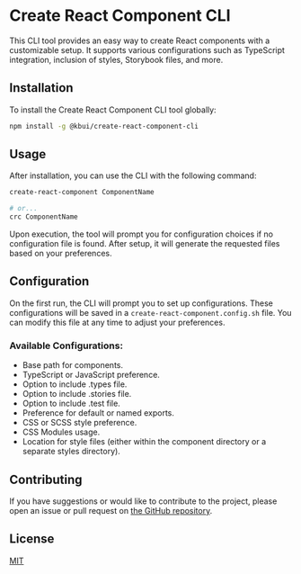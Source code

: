 # Create React Component CLI

This CLI tool provides an easy way to create React components with a customizable setup. It supports various configurations such as TypeScript integration, inclusion of styles, Storybook files, and more.

## Installation

To install the Create React Component CLI tool globally:

```bash
npm install -g @kbui/create-react-component-cli
```

## Usage

After installation, you can use the CLI with the following command:

```bash
create-react-component ComponentName

# or...
crc ComponentName
```

Upon execution, the tool will prompt you for configuration choices if no configuration file is found. After setup, it will generate the requested files based on your preferences.

## Configuration

On the first run, the CLI will prompt you to set up configurations. These configurations will be saved in a `create-react-component.config.sh` file. You can modify this file at any time to adjust your preferences.

### Available Configurations:

- Base path for components.
- TypeScript or JavaScript preference.
- Option to include .types file.
- Option to include .stories file.
- Option to include .test file.
- Preference for default or named exports.
- CSS or SCSS style preference.
- CSS Modules usage.
- Location for style files (either within the component directory or a separate styles directory).

## Contributing

If you have suggestions or would like to contribute to the project, please open an issue or pull request on [the GitHub repository](https://github.com/keithburgie/create-react-component).

## License

[MIT](../../LICENSE)
